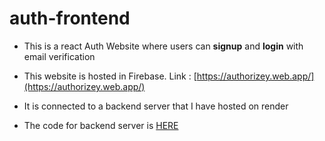 # auth-frontend

- This is a react Auth Website where users can **signup** and **login** with email verification
- This website is hosted in Firebase. Link : [https://authorizey.web.app/](https://authorizey.web.app/)

- It is connected to a backend server that I have hosted on render
- The code for backend server is [HERE](https://github.com/sumitsharma372/node_auth_with_email_verification)

